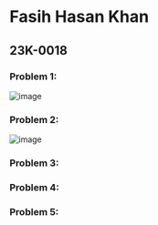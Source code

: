 # Fasih Hasan Khan
## 23K-0018

### Problem 1: 
![image](https://github.com/fasihh/pfFall23/assets/47947561/0bf6d73d-cf9d-4db7-af5a-ca1b5eafe68f)

### Problem 2: 
![image](https://github.com/fasihh/pfFall23/assets/47947561/380f98b7-200a-468c-8b6b-cebc60410c96)

### Problem 3:

### Problem 4:

### Problem 5:
